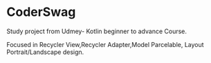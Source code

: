 # CoderSwag
Study project from Udmey- Kotlin beginner to advance Course.

Focused in Recycler View,Recycler Adapter,Model Parcelable, Layout Portrait/Landscape design.

